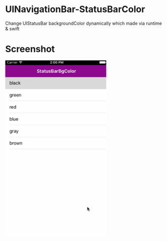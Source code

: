 # UINavigationBar-StatusBarColor

Change UIStatusBar backgroundColor dynamically which made via runtime &amp; swift

# Screenshot

<img src="screenshot.gif" width=320>


